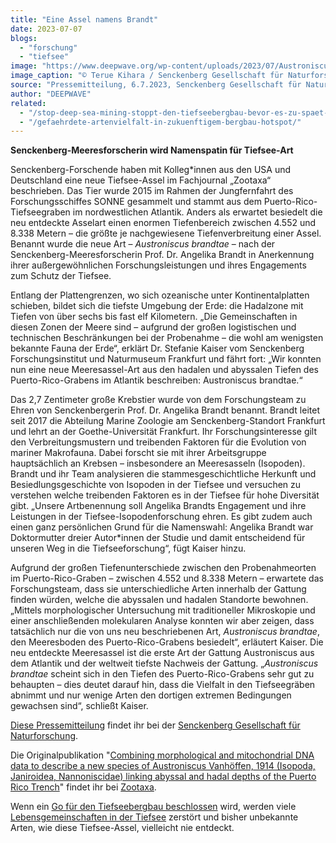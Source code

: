```yaml
---
title: "Eine Assel namens Brandt"
date: 2023-07-07
blogs: 
  - "forschung"
  - "tiefsee"
image: "https://www.deepwave.org/wp-content/uploads/2023/07/Austroniscus-brandtae_CLSM_Terue-Kihara.jpg"
image_caption: "© Terue Kihara / Senckenberg Gesellschaft für Naturforschung"
source: "Pressemitteilung, 6.7.2023, Senckenberg Gesellschaft für Naturforschung"
author: "DEEPWAVE"
related: 
  - "/stop-deep-sea-mining-stoppt-den-tiefseebergbau-bevor-es-zu-spaet-ist/"
  - "/gefaehrdete-artenvielfalt-in-zukuenftigem-bergbau-hotspot/"
---
```


**Senckenberg-Meeresforscherin wird Namenspatin für Tiefsee-Art**

Senckenberg-Forschende haben mit Kolleg\*innen aus den USA und Deutschland eine neue Tiefsee-Assel im Fachjournal „Zootaxa“ beschrieben. Das Tier wurde 2015 im Rahmen der Jungfernfahrt des Forschungsschiffes SONNE gesammelt und stammt aus dem Puerto-Rico-Tiefseegraben im nordwestlichen Atlantik. Anders als erwartet besiedelt die neu entdeckte Asselart einen enormen Tiefenbereich zwischen 4.552 und 8.338 Metern – die größte je nachgewiesene Tiefenverbreitung einer Assel. Benannt wurde die neue Art – _Austroniscus brandtae_ – nach der Senckenberg-Meeresforscherin Prof. Dr. Angelika Brandt in Anerkennung ihrer außergewöhnlichen Forschungsleistungen und ihres Engagements zum Schutz der Tiefsee.

Entlang der Plattengrenzen, wo sich ozeanische unter Kontinentalplatten schieben, bildet sich die tiefste Umgebung der Erde: die Hadalzone mit Tiefen von über sechs bis fast elf Kilometern. „Die Gemeinschaften in diesen Zonen der Meere sind – aufgrund der großen logistischen und technischen Beschränkungen bei der Probenahme – die wohl am wenigsten bekannte Fauna der Erde“, erklärt Dr. Stefanie Kaiser vom Senckenberg Forschungsinstitut und Naturmuseum Frankfurt und fährt fort: „Wir konnten nun eine neue Meeresassel-Art aus den hadalen und abyssalen Tiefen des Puerto-Rico-Grabens im Atlantik beschreiben: Austroniscus brandtae.“

Das 2,7 Zentimeter große Krebstier wurde von dem Forschungsteam zu Ehren von Senckenbergerin Prof. Dr. Angelika Brandt benannt. Brandt leitet seit 2017 die Abteilung Marine Zoologie am Senckenberg-Standort Frankfurt und lehrt an der Goethe-Universität Frankfurt. Ihr Forschungsinteresse gilt den Verbreitungsmustern und treibenden Faktoren für die Evolution von mariner Makrofauna. Dabei forscht sie mit ihrer Arbeitsgruppe hauptsächlich an Krebsen – insbesondere an Meeresasseln (Isopoden). Brandt und ihr Team analysieren die stammesgeschichtliche Herkunft und Besiedlungsgeschichte von Isopoden in der Tiefsee und versuchen zu verstehen welche treibenden Faktoren es in der Tiefsee für hohe Diversität gibt. „Unsere Artbenennung soll Angelika Brandts Engagement und ihre Leistungen in der Tiefsee-Isopodenforschung ehren. Es gibt zudem auch einen ganz persönlichen Grund für die Namenswahl: Angelika Brandt war Doktormutter dreier Autor\*innen der Studie und damit entscheidend für unseren Weg in die Tiefseeforschung“, fügt Kaiser hinzu.

Aufgrund der großen Tiefenunterschiede zwischen den Probenahmeorten im Puerto-Rico-Graben – zwischen 4.552 und 8.338 Metern – erwartete das Forschungsteam, dass sie unterschiedliche Arten innerhalb der Gattung finden würden, welche die abyssalen und hadalen Standorte bewohnen. „Mittels morphologischer Untersuchung mit traditioneller Mikroskopie und einer anschließenden molekularen Analyse konnten wir aber zeigen, dass tatsächlich nur die von uns neu beschriebenen Art, _Austroniscus brandtae_, den Meeresboden des Puerto-Rico-Grabens besiedelt“, erläutert Kaiser. Die neu entdeckte Meeresassel ist die erste Art der Gattung Austroniscus aus dem Atlantik und der weltweit tiefste Nachweis der Gattung. „_Austroniscus brandtae_ scheint sich in den Tiefen des Puerto-Rico-Grabens sehr gut zu behaupten – dies deutet darauf hin, dass die Vielfalt in den Tiefseegräben abnimmt und nur wenige Arten den dortigen extremen Bedingungen gewachsen sind“, schließt Kaiser.

[Diese Pressemitteilung](https://www.senckenberg.de/de/pressemeldungen/eine-assel-namens-brandt/) findet ihr bei der [Senckenberg Gesellschaft für Naturforschung](https://www.senckenberg.de/de/).

Die Originalpublikation "[Combining morphological and mitochondrial DNA data to describe a new species of Austroniscus Vanhöffen, 1914 (Isopoda, Janiroidea, Nannoniscidae) linking abyssal and hadal depths of the Puerto Rico Trench](https://mapress.com/zt/article/view/zootaxa.5293.3.1)" findet ihr bei [Zootaxa](https://mapress.com/zt/index).

Wenn ein [Go für den Tiefseebergbau beschlossen](https://www.deepwave.org/stop-deep-sea-mining-stoppt-den-tiefseebergbau-bevor-es-zu-spaet-ist/) wird, werden viele [Lebensgemeinschaften in der Tiefsee](https://www.deepwave.org/gefaehrdete-artenvielfalt-in-zukuenftigem-bergbau-hotspot/) zerstört und bisher unbekannte Arten, wie diese Tiefsee-Assel, vielleicht nie entdeckt.
